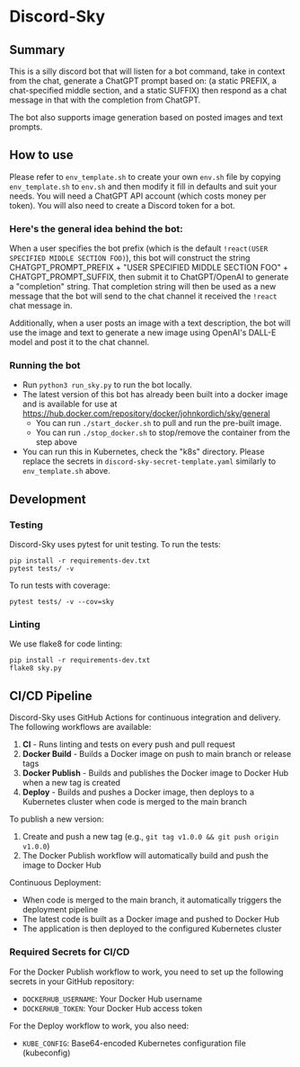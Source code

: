 # Discord-Sky
## Summary
This is a silly discord bot that will listen for a bot command, take in context from the chat, generate a ChatGPT prompt based on: (a static PREFIX, a chat-specified middle section, and a static SUFFIX) then respond as a chat message in that with the completion from ChatGPT.

The bot also supports image generation based on posted images and text prompts.

## How to use
Please refer to `env_template.sh` to create your own `env.sh` file by copying `env_template.sh` to `env.sh` and then modify it fill in defaults and suit your needs. You will need a ChatGPT API account (which costs money per token). You will also need to create a Discord token for a bot.

### Here's the general idea behind the bot:
When a user specifies the bot prefix (which is the default `!react(USER SPECIFIED MIDDLE SECTION FOO)`), this bot will construct the string CHATGPT_PROMPT_PREFIX + "USER SPECIFIED MIDDLE SECTION FOO" + CHATGPT_PROMPT_SUFFIX, then submit it to ChatGPT/OpenAI to generate a "completion" string. That completion string will then be used as a new message that the bot will send to the chat channel it received the `!react` chat message in.

Additionally, when a user posts an image with a text description, the bot will use the image and text to generate a new image using OpenAI's DALL-E model and post it to the chat channel.

### Running the bot
- Run `python3 run_sky.py` to run the bot locally.
- The latest version of this bot has already been built into a docker image and is available for use at https://hub.docker.com/repository/docker/johnkordich/sky/general
    - You can run `./start_docker.sh` to pull and run the pre-built image.
    - You can run `./stop_docker.sh` to stop/remove the container from the step above
- You can run this in Kubernetes, check the "k8s" directory. Please replace the secrets in `discord-sky-secret-template.yaml` similarly to `env_template.sh` above.

## Development

### Testing
Discord-Sky uses pytest for unit testing. To run the tests:

```
pip install -r requirements-dev.txt
pytest tests/ -v
```

To run tests with coverage:

```
pytest tests/ -v --cov=sky
```

### Linting
We use flake8 for code linting:

```
pip install -r requirements-dev.txt
flake8 sky.py
```

## CI/CD Pipeline

Discord-Sky uses GitHub Actions for continuous integration and delivery. The following workflows are available:

1. **CI** - Runs linting and tests on every push and pull request
2. **Docker Build** - Builds a Docker image on push to main branch or release tags
3. **Docker Publish** - Builds and publishes the Docker image to Docker Hub when a new tag is created
4. **Deploy** - Builds and pushes a Docker image, then deploys to a Kubernetes cluster when code is merged to the main branch

To publish a new version:
1. Create and push a new tag (e.g., `git tag v1.0.0 && git push origin v1.0.0`)
2. The Docker Publish workflow will automatically build and push the image to Docker Hub

Continuous Deployment:
- When code is merged to the main branch, it automatically triggers the deployment pipeline
- The latest code is built as a Docker image and pushed to Docker Hub
- The application is then deployed to the configured Kubernetes cluster

### Required Secrets for CI/CD
For the Docker Publish workflow to work, you need to set up the following secrets in your GitHub repository:
- `DOCKERHUB_USERNAME`: Your Docker Hub username
- `DOCKERHUB_TOKEN`: Your Docker Hub access token

For the Deploy workflow to work, you also need:
- `KUBE_CONFIG`: Base64-encoded Kubernetes configuration file (kubeconfig)
